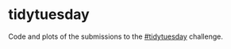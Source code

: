 # tidytuesday

Code and plots of the submissions to the [#tidytuesday](https://github.com/rfordatascience/tidytuesday) challenge.